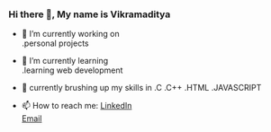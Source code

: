 ### Hi there 👋, My name is Vikramaditya

- 🔭 I’m currently working on <br>
.personal projects


- 🌱 I’m currently learning <br>
.learning web development

- 💬 currently brushing up my skills in
.C
.C++
.HTML
.JAVASCRIPT
- 📫 How to reach me: 
<a href="https://www.linkedin.com/in/vikramadityasinghs/" rel="nofollow">LinkedIn</a><br>
<a href="saxenavikramadityasingh@gmail.com" rel="nofollow">Email</a>


